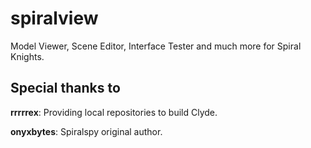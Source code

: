 # spiralview
Model Viewer, Scene Editor, Interface Tester and much more for Spiral Knights.

## Special thanks to
**rrrrrex**: Providing local repositories to build Clyde.

**onyxbytes**: Spiralspy original author.
